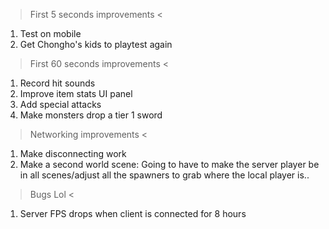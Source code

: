 > First 5 seconds improvements <
1. Test on mobile
2. Get Chongho's kids to playtest again

> First 60 seconds improvements <
1. Record hit sounds
2. Improve item stats UI panel
3. Add special attacks
4. Make monsters drop a tier 1 sword

> Networking improvements <
1. Make disconnecting work
2. Make a second world scene: Going to have to make the server player be in all scenes/adjust all the spawners to grab where the local player is..

> Bugs Lol <
1. Server FPS drops when client is connected for 8 hours
